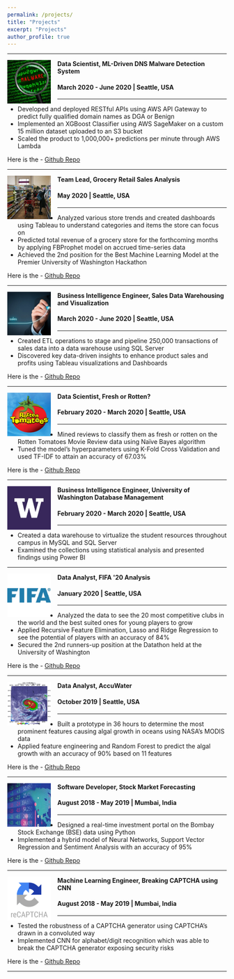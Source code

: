 ```yaml
---
permalink: /projects/
title: "Projects"
excerpt: "Projects"
author_profile: true
---
```


-----
<img align="left" height="100" width="100" src="../images/malware_detection.jpg" style="padding-right:15px">

**Data Scientist, ML-Driven DNS Malware Detection System**
#### March 2020 - June 2020 | Seattle, USA

-----
*	Developed and deployed RESTful APIs using AWS API Gateway to predict fully qualified domain names as DGA or Benign
*	Implemented an XGBoost Classifier using AWS SageMaker on a custom 15 million dataset uploaded to an S3 bucket
*	Scaled the product to 1,000,000+ predictions per minute through AWS Lambda <br>

Here is the - [Github Repo](https://github.com/aayush1909/DGA-or-Benign)

-----
<img align="left" height="100" width="100" src="../images/grocery_store.jpg" style="padding-right:15px">

**Team Lead, Grocery Retail Sales Analysis**
#### May 2020 | Seattle, USA

-----
*	Analyzed various store trends and created dashboards using Tableau to understand categories and items the store can focus on
*	Predicted total revenue of a grocery store for the forthcoming months by applying FBProphet model on accrued time-series data
*	Achieved the 2nd position for the Best Machine Learning Model at the Premier University of Washington Hackathon

Here is the - [Github Repo](https://github.com/aayush1909/Grocery-Retail-Sales-Analysis)

-----
<img align="left" height="100" width="100" src="../images/sales.jpg" style="padding-right:15px">

**Business Intelligence Engineer, Sales Data Warehousing and Visualization**
#### March 2020 - June 2020 | Seattle, USA

-----
*	Created ETL operations to stage and pipeline 250,000 transactions of sales data into a data warehouse using SQL Server
*	Discovered key data-driven insights to enhance product sales and profits using Tableau visualizations and Dashboards <br>

Here is the - [Github Repo](https://github.com/aayush1909/Business-Intelligence-Systems)

-----
<img align="left" height="100" width="100" src="../images/Rotten.png" style="padding-right:15px">

**Data Scientist, Fresh or Rotten?**
#### February 2020 - March 2020 | Seattle, USA

-----
*	Mined reviews to classify them as fresh or rotten on the Rotten Tomatoes Movie Review data using Naïve Bayes algorithm
*	Tuned the model’s hyperparameters using K-Fold Cross Validation and used TF-IDF to attain an accuracy of 67.03% <br>

Here is the - [Github Repo](https://github.com/aayush1909/Fresh-or-Rotten)

-----
<img align="left" height="100" width="100" src="../images/UW_Logo2.jpg" style="padding-right:15px">

**Business Intelligence Engineer, University of Washington Database Management**
#### February 2020 - March 2020 | Seattle, USA

-----
*	Created a data warehouse to virtualize the student resources throughout campus in MySQL and SQL Server
*	Examined the collections using statistical analysis and presented findings using Power BI <br>

-----
<img align="left" height="100" width="100" src="../images/fifa.png" style="padding-right:15px">

**Data Analyst, FIFA '20 Analysis**
#### January 2020 | Seattle, USA

-----
*	Analyzed the data to see the 20 most competitive clubs in the world and the best suited ones for young players to grow
*	Applied Recursive Feature Elimination, Lasso and Ridge Regression to see the potential of players with an accuracy of 84%
*	Secured the 2nd runners-up position at the Datathon held at the University of Washington <br>

Here is the - [Github Repo](https://github.com/aayush1909/Fifa_Analysis)

-----
<img align="left" height="100" width="100" src="../images/accuwater.jpg" style="padding-right:15px">

**Data Analyst, AccuWater**
#### October 2019 | Seattle, USA

-----
*	Built a prototype in 36 hours to determine the most prominent features causing algal growth in oceans using NASA’s MODIS data 
*	Applied feature engineering and Random Forest to predict the algal growth with an accuracy of 90% based on 11 features <br>

Here is the - [Github Repo](https://github.com/aayush1909/AccuWater)

-----
<img align="left" height="100" width="100" src="../images/stock_market.jpg" style="padding-right:15px">

**Software Developer, Stock Market Forecasting**
#### August 2018 - May 2019 | Mumbai, India

-----
*	Designed a real-time investment portal on the Bombay Stock Exchange (BSE) data using Python
*	Implemented a hybrid model of Neural Networks, Support Vector Regression and Sentiment Analysis with an accuracy of 95% <br>

Here is the - [Github Repo](https://github.com/aayush1909/Stock-Market-Forecasting)

-----
<img align="left" height="100" width="100" src="../images/captcha.png" style="padding-right:15px">

**Machine Learning Engineer, Breaking CAPTCHA using CNN**
#### August 2018 - May 2019 | Mumbai, India

-----
*	Tested the robustness of a CAPTCHA generator using CAPTCHA’s drawn in a convoluted way
*	Implemented CNN for alphabet/digit recognition which was able to break the CAPTCHA generator exposing security risks <br>

Here is the - [Github Repo](https://github.com/aayush1909/Breaking-Captcha-Using-Machine-Learning)

-----
